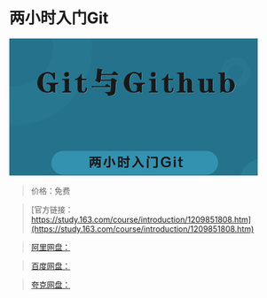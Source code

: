 # 两小时入门Git

![img](../../../assets/study163/free/13c1c4a1e5084b958fe00b3b854055e3.png)

> 价格：免费

> [官方链接：https://study.163.com/course/introduction/1209851808.htm](https://study.163.com/course/introduction/1209851808.htm)

> [阿里网盘：]()

> [百度网盘：]()

> [夸克网盘：]()
